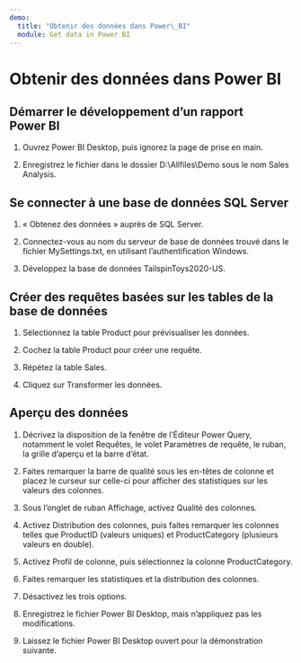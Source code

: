 ```yaml
---
demo:
  title: "Obtenir des données dans Power\_BI"
  module: Get data in Power BI
---
```


# Obtenir des données dans Power BI

## Démarrer le développement d’un rapport Power BI

1. Ouvrez Power BI Desktop, puis ignorez la page de prise en main.

1. Enregistrez le fichier dans le dossier D:\Allfiles\Demo sous le nom Sales Analysis.

## Se connecter à une base de données SQL Server

1. « Obtenez des données » auprès de SQL Server.

1. Connectez-vous au nom du serveur de base de données trouvé dans le fichier MySettings.txt, en utilisant l’authentification Windows.

1. Développez la base de données TailspinToys2020-US.

## Créer des requêtes basées sur les tables de la base de données

1. Sélectionnez la table Product pour prévisualiser les données.

1. Cochez la table Product pour créer une requête.

1. Répétez la table Sales.

1. Cliquez sur Transformer les données.

## Aperçu des données

1. Décrivez la disposition de la fenêtre de l’Éditeur Power Query, notamment le volet Requêtes, le volet Paramètres de requête, le ruban, la grille d’aperçu et la barre d’état.

1. Faites remarquer la barre de qualité sous les en-têtes de colonne et placez le curseur sur celle-ci pour afficher des statistiques sur les valeurs des colonnes.

1. Sous l’onglet de ruban Affichage, activez Qualité des colonnes.

1. Activez Distribution des colonnes, puis faites remarquer les colonnes telles que ProductID (valeurs uniques) et ProductCategory (plusieurs valeurs en double).

1. Activez Profil de colonne, puis sélectionnez la colonne ProductCategory.

1. Faites remarquer les statistiques et la distribution des colonnes.

1. Désactivez les trois options.

1. Enregistrez le fichier Power BI Desktop, mais n’appliquez pas les modifications.

1. Laissez le fichier Power BI Desktop ouvert pour la démonstration suivante.
